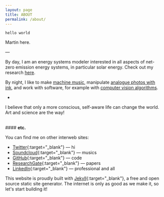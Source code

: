 ```yaml
---
layout: page
title: ABOUT
permalink: /about/
---
```


`hello world`

Martin here.


—

By day, I am an energy systems modeler interested in all aspects of net-zero emission energy systems, in particular solar energy. Check out my research [here](/research/).

By night, I like to make [machine music](/music/), manipulate [analogue photos with ink](/scratch/), and work with software, for example with [computer vision algorithms](/vision/). 

-

I believe that only a more conscious, self-aware life can change the world. Art and science are the way!


<br>
#### <b>etc.</b>

You can find me on other interweb sites:

<!---* [Instagram](https://www.instagram.com/zero.kelvin/){:target="_blank"} — hello -->
* [Twitter](https://twitter.com/martin_klein_){:target="_blank"} — hi
* [Soundcloud](https://soundcloud.com/0_k){:target="_blank"} — musics
* [GitHub](https://github.com/0-k){:target="_blank"} — code
* [ResearchGate](https://www.researchgate.net/profile/Martin_Klein14){:target="_blank"} — papers
* [LinkedIn](https://www.linkedin.com/martin-klein1){:target="_blank"} — professional and all

This website is proudly built with [Jekyll](https://jekyllrb.com/){:target="_blank"}, a free and open source static site generator. The internet is only as good as we make it, so let's start building it!
